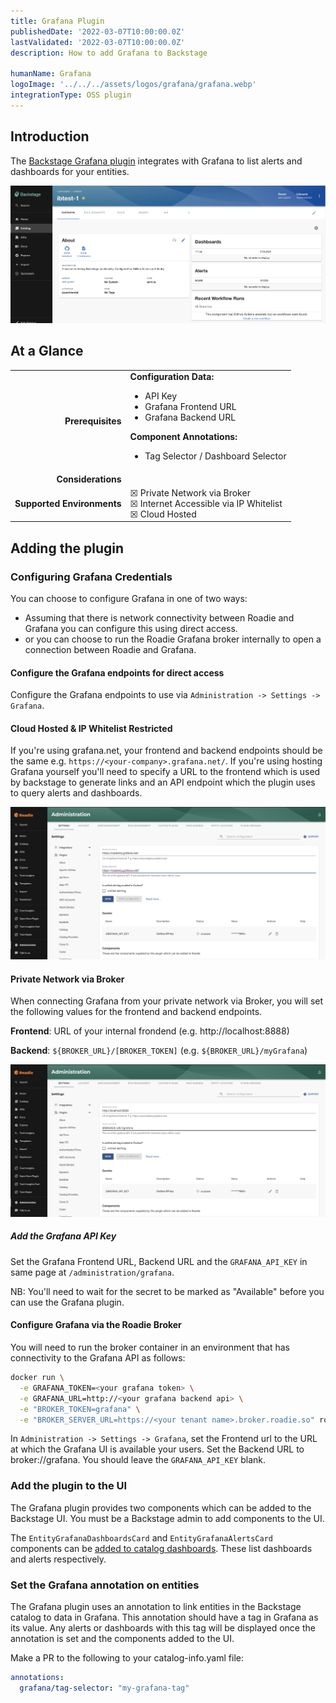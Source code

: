 ```yaml
---
title: Grafana Plugin
publishedDate: '2022-03-07T10:00:00.0Z'
lastValidated: '2022-03-07T10:00:00.0Z'
description: How to add Grafana to Backstage

humanName: Grafana
logoImage: '../../../assets/logos/grafana/grafana.webp'
integrationType: OSS plugin
---
```


## Introduction

The [Backstage Grafana plugin](https://www.npmjs.com/package/@k-phoen/backstage-plugin-grafana) integrates with Grafana to list alerts and dashboards for your entities.

![grafana-overview.webp](./grafana-overview.webp)

## At a Glance
| | |
|---: | --- |
| **Prerequisites** | **Configuration Data:** <ul><li>API Key</li><li>Grafana Frontend URL</li><li>Grafana Backend URL</li></ul> **Component Annotations:** <ul><li>Tag Selector / Dashboard Selector</li></ul> |
| **Considerations** |  |
| **Supported Environments** | ☒ Private Network via Broker <br /> ☒ Internet Accessible via IP Whitelist <br /> ☒ Cloud Hosted |

## Adding the plugin

### Configuring Grafana Credentials

You can choose to configure Grafana in one of two ways:

- Assuming that there is network connectivity between Roadie and Grafana you can configure this using direct access.
- or you can choose to run the Roadie Grafana broker internally to open a connection between Roadie and Grafana.

#### Configure the Grafana endpoints for direct access

Configure the Grafana endpoints to use via `Administration -> Settings -> Grafana`. 

#### Cloud Hosted & IP Whitelist Restricted

If you're using grafana.net, your frontend and backend endpoints should be the same e.g. `https://<your-company>.grafana.net/`. If you're using hosting Grafana yourself you'll need to specify a URL to the frontend which is used by backstage to generate links and an API endpoint which the plugin uses to query alerts and dashboards. 

![grafana-config-cloud](grafana-config-cloud.png)

#### Private Network via Broker

When connecting Grafana from your private network via Broker, you will set the following values for the frontend and backend endpoints.

**Frontend**: URL of your internal frondend (e.g. http://localhost:8888)

**Backend**: `${BROKER_URL}/[BROKER_TOKEN]` (e.g. `${BROKER_URL}/myGrafana`)

![grafana-config-broker](grafana-config-broker.png)

##### Add the Grafana API Key

Set the Grafana Frontend URL, Backend URL and the `GRAFANA_API_KEY` in same page at `/administration/grafana`. 

NB: You'll need to wait for the secret to be marked as "Available" before you can use the Grafana plugin.

#### Configure Grafana via the Roadie Broker

You will need to run the broker container in an environment that has connectivity to the Grafana API as follows:

```bash
docker run \
  -e GRAFANA_TOKEN=<your grafana token> \
  -e GRAFANA_URL=http://<your grafana backend api> \
  -e "BROKER_TOKEN=grafana" \
  -e "BROKER_SERVER_URL=https://<your tenant name>.broker.roadie.so" roadiehq/broker:grafana
```

In `Administration -> Settings -> Grafana`, set the Frontend url to the URL at which the Grafana UI is available your users. Set the Backend URL to broker://grafana. You should leave the `GRAFANA_API_KEY` blank.

### Add the plugin to the UI

The Grafana plugin provides two components which can be added to the Backstage UI. You must be a Backstage admin to
add components to the UI.

The `EntityGrafanaDashboardsCard` and `EntityGrafanaAlertsCard` components can be [added to catalog dashboards](/docs/details/updating-the-ui/#updating-dashboards). These
list dashboards and alerts respectively.

### Set the Grafana annotation on entities

The Grafana plugin uses an annotation to link entities in the Backstage catalog to data in Grafana. This annotation should
have a tag in Grafana as its value. Any alerts or dashboards with this tag will be displayed once the annotation is set and 
the components added to the UI.

Make a PR to the following to your catalog-info.yaml file:
```yaml
annotations:
  grafana/tag-selector: "my-grafana-tag"
```




